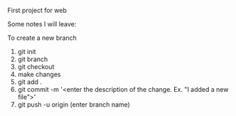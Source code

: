 First project for web

Some notes I will leave:

To create a new branch

1. git init
2. git branch <enter branch name>
3. git checkout <enter branch name>
4. make changes
5. git add .
6. git commit -m '<enter the description of the change. Ex. "I added a new file">'
7. git push -u origin (enter branch name)